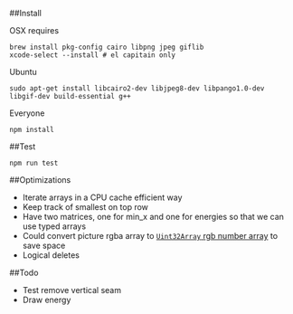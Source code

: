 ##Install

OSX requires

    brew install pkg-config cairo libpng jpeg giflib
    xcode-select --install # el capitain only

Ubuntu 

    sudo apt-get install libcairo2-dev libjpeg8-dev libpango1.0-dev libgif-dev build-essential g++

Everyone

    npm install

##Test

    npm run test

##Optimizations

- Iterate arrays in a CPU cache efficient way
- Keep track of smallest on top row
- Have two matrices, one for min_x and one for energies so that we can use typed arrays
- Could convert picture rgba array to [`Uint32Array` rgb number array](https://hacks.mozilla.org/2011/12/faster-canvas-pixel-manipulation-with-typed-arrays/) to save space
- Logical deletes

##Todo
- Test remove vertical seam
- Draw energy
